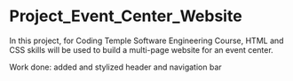 # Project_Event_Center_Website
In this project, for Coding Temple Software Engineering Course, HTML and CSS skills will be used to build a multi-page website for an event center.

Work done:
added and stylized header and navigation bar
